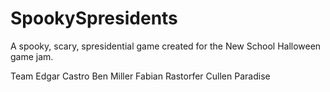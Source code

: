 SpookySpresidents
=================
A spooky, scary, spresidential game created for the New School Halloween game jam.

Team
Edgar Castro
Ben Miller
Fabian Rastorfer
Cullen Paradise
